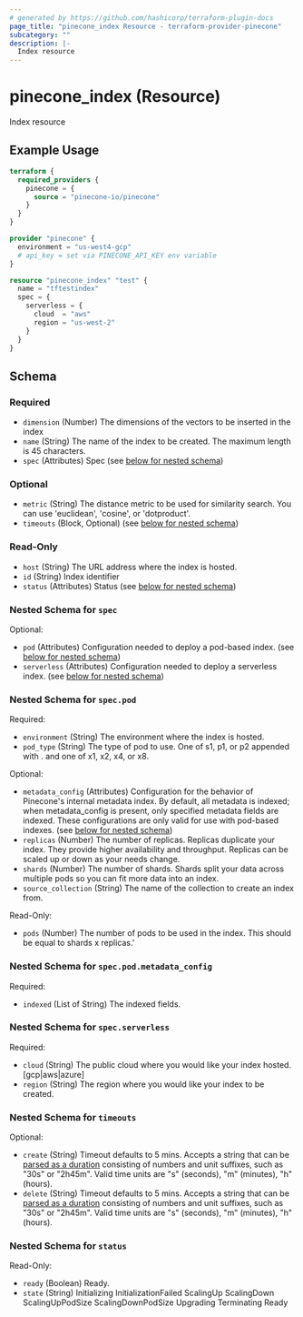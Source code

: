 ```yaml
---
# generated by https://github.com/hashicorp/terraform-plugin-docs
page_title: "pinecone_index Resource - terraform-provider-pinecone"
subcategory: ""
description: |-
  Index resource
---
```


# pinecone_index (Resource)

Index resource

## Example Usage

```terraform
terraform {
  required_providers {
    pinecone = {
      source = "pinecone-io/pinecone"
    }
  }
}

provider "pinecone" {
  environment = "us-west4-gcp"
  # api_key = set via PINECONE_API_KEY env variable
}

resource "pinecone_index" "test" {
  name = "tftestindex"
  spec = {
    serverless = {
      cloud  = "aws"
      region = "us-west-2"
    }
  }
}
```

<!-- schema generated by tfplugindocs -->
## Schema

### Required

- `dimension` (Number) The dimensions of the vectors to be inserted in the index
- `name` (String) The name of the index to be created. The maximum length is 45 characters.
- `spec` (Attributes) Spec (see [below for nested schema](#nestedatt--spec))

### Optional

- `metric` (String) The distance metric to be used for similarity search. You can use 'euclidean', 'cosine', or 'dotproduct'.
- `timeouts` (Block, Optional) (see [below for nested schema](#nestedblock--timeouts))

### Read-Only

- `host` (String) The URL address where the index is hosted.
- `id` (String) Index identifier
- `status` (Attributes) Status (see [below for nested schema](#nestedatt--status))

<a id="nestedatt--spec"></a>
### Nested Schema for `spec`

Optional:

- `pod` (Attributes) Configuration needed to deploy a pod-based index. (see [below for nested schema](#nestedatt--spec--pod))
- `serverless` (Attributes) Configuration needed to deploy a serverless index. (see [below for nested schema](#nestedatt--spec--serverless))

<a id="nestedatt--spec--pod"></a>
### Nested Schema for `spec.pod`

Required:

- `environment` (String) The environment where the index is hosted.
- `pod_type` (String) The type of pod to use. One of s1, p1, or p2 appended with . and one of x1, x2, x4, or x8.

Optional:

- `metadata_config` (Attributes) Configuration for the behavior of Pinecone's internal metadata index. By default, all metadata is indexed; when metadata_config is present, only specified metadata fields are indexed. These configurations are only valid for use with pod-based indexes. (see [below for nested schema](#nestedatt--spec--pod--metadata_config))
- `replicas` (Number) The number of replicas. Replicas duplicate your index. They provide higher availability and throughput. Replicas can be scaled up or down as your needs change.
- `shards` (Number) The number of shards. Shards split your data across multiple pods so you can fit more data into an index.
- `source_collection` (String) The name of the collection to create an index from.

Read-Only:

- `pods` (Number) The number of pods to be used in the index. This should be equal to shards x replicas.'

<a id="nestedatt--spec--pod--metadata_config"></a>
### Nested Schema for `spec.pod.metadata_config`

Required:

- `indexed` (List of String) The indexed fields.



<a id="nestedatt--spec--serverless"></a>
### Nested Schema for `spec.serverless`

Required:

- `cloud` (String) The public cloud where you would like your index hosted. [gcp|aws|azure]
- `region` (String) The region where you would like your index to be created.



<a id="nestedblock--timeouts"></a>
### Nested Schema for `timeouts`

Optional:

- `create` (String) Timeout defaults to 5 mins. Accepts a string that can be [parsed as a duration](https://pkg.go.dev/time#ParseDuration) consisting of numbers and unit suffixes, such as "30s" or "2h45m". Valid time units are "s" (seconds), "m" (minutes), "h" (hours).
- `delete` (String) Timeout defaults to 5 mins. Accepts a string that can be [parsed as a duration](https://pkg.go.dev/time#ParseDuration) consisting of numbers and unit suffixes, such as "30s" or "2h45m". Valid time units are "s" (seconds), "m" (minutes), "h" (hours).


<a id="nestedatt--status"></a>
### Nested Schema for `status`

Read-Only:

- `ready` (Boolean) Ready.
- `state` (String) Initializing InitializationFailed ScalingUp ScalingDown ScalingUpPodSize ScalingDownPodSize Upgrading Terminating Ready
